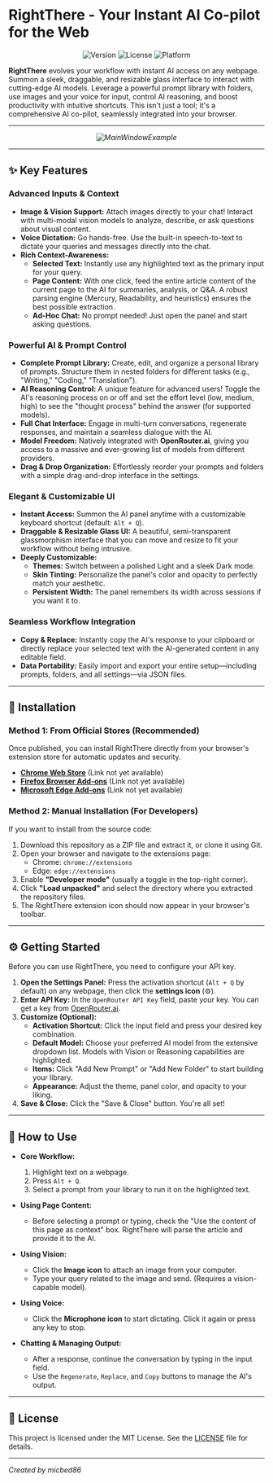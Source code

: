# RightThere - Your Instant AI Co-pilot for the Web

<p align="center">
  <img src="https://img.shields.io/badge/version-0.13.11-blue?style=for-the-badge" alt="Version">
  <img src="https://img.shields.io/badge/license-MIT-green?style=for-the-badge" alt="License">
  <img src="https://img.shields.io/badge/platform-Chrome%20%7C%20Edge-orange?style=for-the-badge" alt="Platform">
</p>

**RightThere** evolves your workflow with instant AI access on any webpage. Summon a sleek, draggable, and resizable glass interface to interact with cutting-edge AI models. Leverage a powerful prompt library with folders, use images and your voice for input, control AI reasoning, and boost productivity with intuitive shortcuts. This isn't just a tool; it's a comprehensive AI co-pilot, seamlessly integrated into your browser.

---

<p align="center">
  <em><img src="https://host398815.xce.pl/drive/img/msedge_0a5kaa43Gz.png" alt="MainWindowExample"></em>
  <br>
  </p>

---

## ✨ Key Features

### Advanced Inputs & Context

* **Image & Vision Support:** Attach images directly to your chat! Interact with multi-modal vision models to analyze, describe, or ask questions about visual content.
* **Voice Dictation:** Go hands-free. Use the built-in speech-to-text to dictate your queries and messages directly into the chat.
* **Rich Context-Awareness:**
  * **Selected Text:** Instantly use any highlighted text as the primary input for your query.
  * **Page Content:** With one click, feed the entire article content of the current page to the AI for summaries, analysis, or Q&A. A robust parsing engine (Mercury, Readability, and heuristics) ensures the best possible extraction.
  * **Ad-Hoc Chat:** No prompt needed! Just open the panel and start asking questions.

### Powerful AI & Prompt Control

* **Complete Prompt Library:** Create, edit, and organize a personal library of prompts. Structure them in nested folders for different tasks (e.g., "Writing," "Coding," "Translation").
* **AI Reasoning Control:** A unique feature for advanced users! Toggle the AI's reasoning process on or off and set the effort level (low, medium, high) to see the "thought process" behind the answer (for supported models).
* **Full Chat Interface:** Engage in multi-turn conversations, regenerate responses, and maintain a seamless dialogue with the AI.
* **Model Freedom:** Natively integrated with **OpenRouter.ai**, giving you access to a massive and ever-growing list of models from different providers.
* **Drag & Drop Organization:** Effortlessly reorder your prompts and folders with a simple drag-and-drop interface in the settings.

### Elegant & Customizable UI

* **Instant Access:** Summon the AI panel anytime with a customizable keyboard shortcut (default: `Alt + Q`).
* **Draggable & Resizable Glass UI:** A beautiful, semi-transparent glassmorphism interface that you can move and resize to fit your workflow without being intrusive.
* **Deeply Customizable:**
  * **Themes:** Switch between a polished Light and a sleek Dark mode.
  * **Skin Tinting:** Personalize the panel's color and opacity to perfectly match your aesthetic.
  * **Persistent Width:** The panel remembers its width across sessions if you want it to.

### Seamless Workflow Integration

* **Copy & Replace:** Instantly copy the AI's response to your clipboard or directly replace your selected text with the AI-generated content in any editable field.
* **Data Portability:** Easily import and export your entire setup—including prompts, folders, and all settings—via JSON files.

---

## 🚀 Installation

### Method 1: From Official Stores (Recommended)

Once published, you can install RightThere directly from your browser's extension store for automatic updates and security.

* **[Chrome Web Store](https://link-to-chrome-store)** (Link not yet available)
* **[Firefox Browser Add-ons](https://link-to-firefox-store)** (Link not yet available)
* **[Microsoft Edge Add-ons](https://link-to-edge-store)** (Link not yet available)

### Method 2: Manual Installation (For Developers)

If you want to install from the source code:

1. Download this repository as a ZIP file and extract it, or clone it using Git.
2. Open your browser and navigate to the extensions page:
   * Chrome: `chrome://extensions`
   * Edge: `edge://extensions`
3. Enable **"Developer mode"** (usually a toggle in the top-right corner).
4. Click **"Load unpacked"** and select the directory where you extracted the repository files.
5. The RightThere extension icon should now appear in your browser's toolbar.

---

## ⚙️ Getting Started

Before you can use RightThere, you need to configure your API key.

1. **Open the Settings Panel:** Press the activation shortcut (`Alt + Q` by default) on any webpage, then click the **settings icon** (⚙️).
2. **Enter API Key:** In the `OpenRouter API Key` field, paste your key. You can get a key from [OpenRouter.ai](https://openrouter.ai/).
3. **Customize (Optional):**
   * **Activation Shortcut:** Click the input field and press your desired key combination.
   * **Default Model:** Choose your preferred AI model from the extensive dropdown list. Models with Vision or Reasoning capabilities are highlighted.
   * **Items:** Click "Add New Prompt" or "Add New Folder" to start building your library.
   * **Appearance:** Adjust the theme, panel color, and opacity to your liking.
4. **Save & Close:** Click the "Save & Close" button. You're all set!

---

## 📖 How to Use

* **Core Workflow:**
  
  1. Highlight text on a webpage.
  2. Press `Alt + Q`.
  3. Select a prompt from your library to run it on the highlighted text.

* **Using Page Content:**
  
  * Before selecting a prompt or typing, check the "Use the content of this page as context" box. RightThere will parse the article and provide it to the AI.

* **Using Vision:**
  
  * Click the **Image icon** to attach an image from your computer.
  * Type your query related to the image and send. (Requires a vision-capable model).

* **Using Voice:**
  
  * Click the **Microphone icon** to start dictating. Click it again or press any key to stop.

* **Chatting & Managing Output:**
  
  * After a response, continue the conversation by typing in the input field.
  * Use the `Regenerate`, `Replace`, and `Copy` buttons to manage the AI's output.

---

## 📄 License

This project is licensed under the MIT License. See the [LICENSE](LICENSE) file for details.

---

*Created by micbed86*

